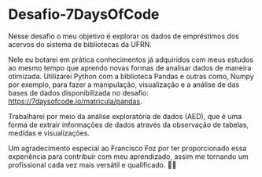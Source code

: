 # Desafio-7DaysOfCode

Nesse desafio o meu objetivo é explorar os dados de empréstimos dos acervos do sistema de bibliotecas da UFRN.

Nele eu botarei em prática conhecimentos já adquiridos com meus estudos ao mesmo tempo que aprendo novas formas de analisar dados de maneira otimizada. Utilizarei Python com a biblioteca Pandas e outras como, Numpy por exemplo, para fazer a manipulação, visualização e a análise de das bases de dados disponibilizada no desafio: https://7daysofcode.io/matricula/pandas.

Trabalharei por meio da análise exploratória de dados (AED), que é uma forma de extrair informações de dados através da observação de tabelas, medidas e visualizações.

Um agradecimento especial ao Francisco Foz por ter proporcionado essa experiência para contribuir com meu aprendizado, assim me tornando um profissional cada vez mais versátil e qualificado. 🚀🚀
